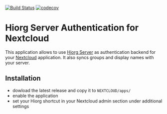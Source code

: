 [![Build Status](https://travis-ci.org/drkTettnang/cloud_user_hiorg.svg?branch=master)](https://travis-ci.org/drkTettnang/cloud_user_hiorg)
[![codecov](https://codecov.io/gh/drkTettnang/cloud_user_hiorg/branch/master/graph/badge.svg)](https://codecov.io/gh/drkTettnang/cloud_user_hiorg)

# Hiorg Server Authentication for Nextcloud
This application allows to use [Hiorg Server](https://www.hiorg-server.de) as authentication backend for your [Nextcloud](https://nextcloud.com) application. It also syncs groups and display names with your server.

## Installation
- dowload the latest release and copy it to `NEXTCLOUD/apps/`
- enable the application
- set your Hiorg shortcut in your Nextcloud admin section under additional settings